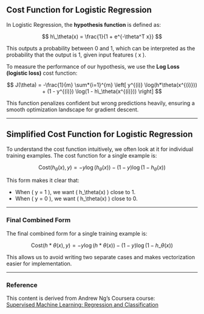 ## Cost Function for Logistic Regression

In Logistic Regression, the **hypothesis function** is defined as:

$$
h\_\theta(x) = \frac{1}{1 + e^{-\theta^T x}}
$$

This outputs a probability between 0 and 1, which can be interpreted as the probability that the output is 1, given input features \( x \).

To measure the performance of our hypothesis, we use the **Log Loss (logistic loss)** cost function:

$$
J(\theta) = -\frac{1}{m} \sum*{i=1}^{m} \left[ y^{(i)} \log(h*\theta(x^{(i)})) + (1 - y^{(i)}) \log(1 - h\_\theta(x^{(i)})) \right]
$$

This function penalizes confident but wrong predictions heavily, ensuring a smooth optimization landscape for gradient descent.

---

## Simplified Cost Function for Logistic Regression

To understand the cost function intuitively, we often look at it for individual training examples. The cost function for a single example is:

$$
\text{Cost}(h_\theta(x), y) = -y \log(h_\theta(x)) - (1 - y) \log(1 - h_\theta(x))
$$

This form makes it clear that:

- When \( y = 1 \), we want \( h\_\theta(x) \) close to 1.
- When \( y = 0 \), we want \( h\_\theta(x) \) close to 0.

---

### Final Combined Form

The final combined form for a single training example is:

$$
\text{Cost}(h*\theta(x), y) = -y \log(h*\theta(x)) - (1 - y) \log(1 - h\_\theta(x))
$$

This allows us to avoid writing two separate cases and makes vectorization easier for implementation.

---

### Reference

This content is derived from Andrew Ng’s Coursera course:  
[Supervised Machine Learning: Regression and Classification](https://www.coursera.org/learn/machine-learning)
